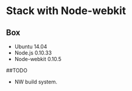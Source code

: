 # Stack with Node-webkit

## Box
* Ubuntu 14.04
* Node.js 0.10.33
* Node-webkit 0.10.5

##TODO
* NW build system.
